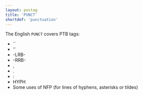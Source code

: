 ```yaml
---
layout: postag
title: 'PUNCT'
shortdef: 'punctuation'
---
```


The English `PUNCT` covers PTB tags:

* ``
* ''
* -LRB-
* -RRB-
* ,
* .
* :
* HYPH
* Some uses of NFP (for lines of hyphens, asterisks or tildes)
<!-- Interlanguage links updated Čt lis 12 09:42:56 CET 2020 -->
